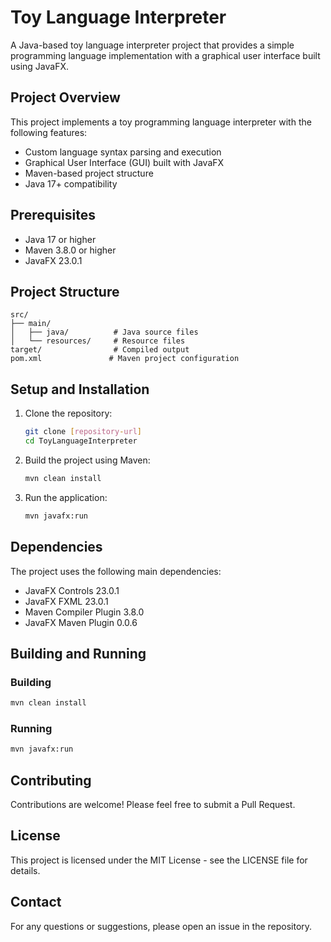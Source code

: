 # Toy Language Interpreter

A Java-based toy language interpreter project that provides a simple programming language implementation with a graphical user interface built using JavaFX.

## Project Overview

This project implements a toy programming language interpreter with the following features:
- Custom language syntax parsing and execution
- Graphical User Interface (GUI) built with JavaFX
- Maven-based project structure
- Java 17+ compatibility

## Prerequisites

- Java 17 or higher
- Maven 3.8.0 or higher
- JavaFX 23.0.1

## Project Structure

```
src/
├── main/
│   ├── java/          # Java source files
│   └── resources/     # Resource files
target/                # Compiled output
pom.xml               # Maven project configuration
```

## Setup and Installation

1. Clone the repository:
   ```bash
   git clone [repository-url]
   cd ToyLanguageInterpreter
   ```

2. Build the project using Maven:
   ```bash
   mvn clean install
   ```

3. Run the application:
   ```bash
   mvn javafx:run
   ```

## Dependencies

The project uses the following main dependencies:
- JavaFX Controls 23.0.1
- JavaFX FXML 23.0.1
- Maven Compiler Plugin 3.8.0
- JavaFX Maven Plugin 0.0.6

## Building and Running

### Building
```bash
mvn clean install
```

### Running
```bash
mvn javafx:run
```

## Contributing

Contributions are welcome! Please feel free to submit a Pull Request.

## License

This project is licensed under the MIT License - see the LICENSE file for details.

## Contact

For any questions or suggestions, please open an issue in the repository. 
